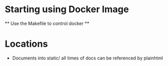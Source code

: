 # Starting using Docker Image

** Use the Makefile to control docker **

# Locations

* Documents into static/ all times of docs can be referenced by plainhtml